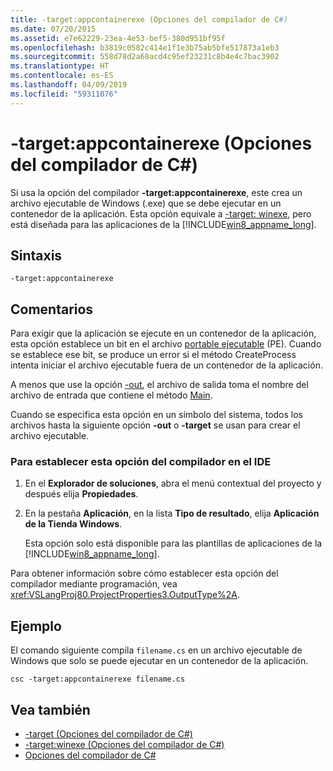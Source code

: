 ```yaml
---
title: -target:appcontainerexe (Opciones del compilador de C#)
ms.date: 07/20/2015
ms.assetid: e7e62229-23ea-4e53-bef5-380d951bf95f
ms.openlocfilehash: b3819c0582c414e1f1e3b75ab5bfe517873a1eb3
ms.sourcegitcommit: 558d78d2a68acd4c95ef23231c8b4e4c7bac3902
ms.translationtype: HT
ms.contentlocale: es-ES
ms.lasthandoff: 04/09/2019
ms.locfileid: "59311076"
---
```

# <a name="-targetappcontainerexe-c-compiler-options"></a>-target:appcontainerexe (Opciones del compilador de C#)
Si usa la opción del compilador **-target:appcontainerexe**, este crea un archivo ejecutable de Windows (.exe) que se debe ejecutar en un contenedor de la aplicación. Esta opción equivale a [-target: winexe](../../../csharp/language-reference/compiler-options/target-winexe-compiler-option.md), pero está diseñada para las aplicaciones de la [!INCLUDE[win8_appname_long](~/includes/win8-appname-long-md.md)].  
  
## <a name="syntax"></a>Sintaxis  
  
```console  
-target:appcontainerexe  
```  
  
## <a name="remarks"></a>Comentarios  
 Para exigir que la aplicación se ejecute en un contenedor de la aplicación, esta opción establece un bit en el archivo [portable ejecutable](/windows/desktop/Debug/pe-format) (PE). Cuando se establece ese bit, se produce un error si el método CreateProcess intenta iniciar el archivo ejecutable fuera de un contenedor de la aplicación.  
  
 A menos que use la opción [-out](../../../csharp/language-reference/compiler-options/out-compiler-option.md), el archivo de salida toma el nombre del archivo de entrada que contiene el método [Main](../../../csharp/programming-guide/main-and-command-args/index.md).  
  
 Cuando se especifica esta opción en un símbolo del sistema, todos los archivos hasta la siguiente opción **-out** o **-target** se usan para crear el archivo ejecutable.  
  
### <a name="to-set-this-compiler-option-in-the-ide"></a>Para establecer esta opción del compilador en el IDE  
  
1. En el **Explorador de soluciones**, abra el menú contextual del proyecto y después elija **Propiedades**.  
  
2. En la pestaña **Aplicación**, en la lista **Tipo de resultado**, elija **Aplicación de la Tienda Windows**.  
  
     Esta opción solo está disponible para las plantillas de aplicaciones de la [!INCLUDE[win8_appname_long](~/includes/win8-appname-long-md.md)].  
  
 Para obtener información sobre cómo establecer esta opción del compilador mediante programación, vea <xref:VSLangProj80.ProjectProperties3.OutputType%2A>.  
  
## <a name="example"></a>Ejemplo  
 El comando siguiente compila `filename.cs` en un archivo ejecutable de Windows que solo se puede ejecutar en un contenedor de la aplicación.  
  
```console  
csc -target:appcontainerexe filename.cs  
```  
  
## <a name="see-also"></a>Vea también

- [-target (Opciones del compilador de C#)](../../../csharp/language-reference/compiler-options/target-compiler-option.md)
- [-target:winexe (Opciones del compilador de C#)](../../../csharp/language-reference/compiler-options/target-winexe-compiler-option.md)
- [Opciones del compilador de C#](../../../csharp/language-reference/compiler-options/index.md)
